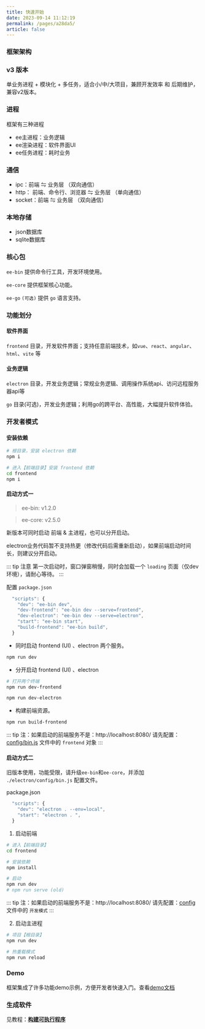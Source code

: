 ```yaml
---
title: 快速开始
date: 2023-09-14 11:12:19
permalink: /pages/a28da5/
article: false
---
```


### 框架架构
###  v3 版本
单业务进程 + 模块化 + 多任务，适合小/中/大项目，兼顾开发效率 和 后期维护，兼容v2版本。

### 进程
框架有三种进程

- ee主进程：业务逻辑
- ee渲染进程：软件界面UI
- ee任务进程：耗时业务

### 通信
- ipc：前端 ⇋ 业务层 （双向通信）
- http： 前端、命令行、浏览器 ⇋ 业务层 （单向通信）
- socket：前端 ⇋ 业务层 （双向通信）

### 本地存储
- json数据库
- sqlite数据库

### 核心包
`ee-bin` 提供命令行工具，开发环境使用。 

`ee-core` 提供框架核心功能。

`ee-go` `(可选)` 提供 `go` 语言支持。       

### 功能划分
####  软件界面
`frontend` 目录，开发软件界面；支持任意前端技术，如`vue`、`react`、`angular`、`html`、`vite` 等

####  业务逻辑
`electron` 目录，开发业务逻辑；常规业务逻辑、调用操作系统api、访问远程服务器api等

`go` 目录(可选)，开发业务逻辑；利用go的跨平台、高性能，大幅提升软件体验。

### 开发者模式
#### 安装依赖
```bash
# 根目录，安装 electron 依赖
npm i

# 进入【前端目录】安装 frontend 依赖
cd frontend 
npm i
```

#### 启动方式一
> ee-bin: v1.2.0

> ee-core: v2.5.0

新版本可同时启动 前端 & 主进程，也可以分开启动。

electron业务代码暂不支持热更（修改代码后需重新启动），如果前端启动时间长，则建议分开启动。

::: tip 注意
第一次启动时，窗口弹窗稍慢，同时会加载一个 `loading` 页面（仅dev环境），请耐心等待。
:::

配置 `package.json`
```javascript
  "scripts": {
    "dev": "ee-bin dev",
    "dev-frontend": "ee-bin dev --serve=frontend",
    "dev-electron": "ee-bin dev --serve=electron",
    "start": "ee-bin start",
    "build-frontend": "ee-bin build",
  }
```

- 同时启动 frontend (UI) 、electron 两个服务。
```bash
npm run dev
```

- 分开启动 frontend (UI) 、electron
```bash
# 打开两个终端
npm run dev-frontend

npm run dev-electron
```

- 构建前端资源。
```bash
npm run build-frontend
```

::: tip
注：如果启动的前端服务不是：http://localhost:8080/  请先配置：[config/bin.js](/pages/c492f8/) 文件中的 `frontend` 对象
:::

#### 启动方式二
旧版本使用，功能受限，请升级`ee-bin`和`ee-core`，并添加 `./electron/config/bin.js` 配置文件。

package.json
```javascript
  "scripts": {
    "dev": "electron . --env=local",
    "start": "electron . ",
  }
```

1. 启动前端
```bash
# 进入【前端目录】
cd frontend 

# 安装依赖
npm install

# 启动
npm run dev
# npm run serve (old)
```
::: tip
注：如果启动的前端服务不是：http://localhost:8080/  请先配置：[config](/pages/f7cbf9/) 文件中的 `开发模式`
:::

2. 启动主进程
```bash
# 项目【根目录】
npm run dev

# 热重载模式
npm run reload
```

### Demo
框架集成了许多功能demo示例，方便开发者快速入门。查看[demo文档](/pages/132909/)

### 生成软件
见教程：[**构建可执行程序**](/pages/ad838d/)